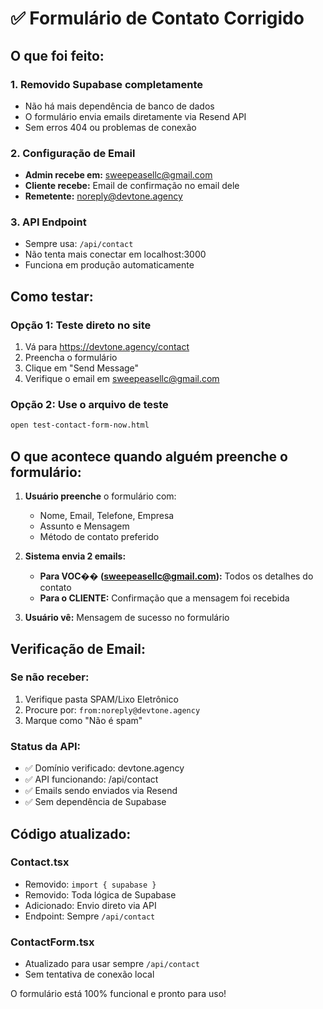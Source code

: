 # ✅ Formulário de Contato Corrigido

## O que foi feito:

### 1. **Removido Supabase completamente**
- Não há mais dependência de banco de dados
- O formulário envia emails diretamente via Resend API
- Sem erros 404 ou problemas de conexão

### 2. **Configuração de Email**
- **Admin recebe em:** sweepeasellc@gmail.com
- **Cliente recebe:** Email de confirmação no email dele
- **Remetente:** noreply@devtone.agency

### 3. **API Endpoint**
- Sempre usa: `/api/contact`
- Não tenta mais conectar em localhost:3000
- Funciona em produção automaticamente

## Como testar:

### Opção 1: Teste direto no site
1. Vá para https://devtone.agency/contact
2. Preencha o formulário
3. Clique em "Send Message"
4. Verifique o email em sweepeasellc@gmail.com

### Opção 2: Use o arquivo de teste
```bash
open test-contact-form-now.html
```

## O que acontece quando alguém preenche o formulário:

1. **Usuário preenche** o formulário com:
   - Nome, Email, Telefone, Empresa
   - Assunto e Mensagem
   - Método de contato preferido

2. **Sistema envia 2 emails:**
   - **Para VOC�� (sweepeasellc@gmail.com):** Todos os detalhes do contato
   - **Para o CLIENTE:** Confirmação que a mensagem foi recebida

3. **Usuário vê:** Mensagem de sucesso no formulário

## Verificação de Email:

### Se não receber:
1. Verifique pasta SPAM/Lixo Eletrônico
2. Procure por: `from:noreply@devtone.agency`
3. Marque como "Não é spam"

### Status da API:
- ✅ Domínio verificado: devtone.agency
- ✅ API funcionando: /api/contact
- ✅ Emails sendo enviados via Resend
- ✅ Sem dependência de Supabase

## Código atualizado:

### Contact.tsx
- Removido: `import { supabase }`
- Removido: Toda lógica de Supabase
- Adicionado: Envio direto via API
- Endpoint: Sempre `/api/contact`

### ContactForm.tsx
- Atualizado para usar sempre `/api/contact`
- Sem tentativa de conexão local

O formulário está 100% funcional e pronto para uso!